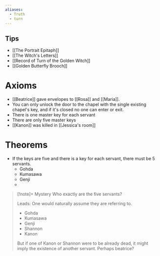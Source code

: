 ```yaml
---
aliases:
  - Truth
  - turn
---
```

## Tips
- [[The Portrait Epitaph]]
-  [[The Witch's Letters]]
- [[Record of Turn of the Golden Witch]]
- [[Golden Butterfly Brooch]]
# Axioms
- [[Beatrice]] gave envelopes to [[Rosa]] and [[Maria]].
- You can only unlock the door to the chapel with the single existing chapel's key, and if it's closed no one can enter or exit.
- There is one master key for each servant
- There are only five master keys
- [[Kanon]] was killed in [[Jessica's room]]

# Theorems
- If the keys are five and there is a key for each servant, there must be 5 servants.
	- Gohda
	- Kumasawa
	- Genji
	- 

> [!note]+ Mystery
> Who exactly are the five servants?
>
> Leads:
> One would naturally assume they are referring to.
> - Gohda
> - Kumasawa
> - Genji
> - Shannon
> - Kanon
> 
> But if one of Kanon or Shannon were to be already dead, it might imply the existence of another servant. Perhaps beatrice?